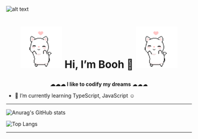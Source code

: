 ![alt text](https://github.com/Booh-rm/Media/blob/main/booh%20(1).gif)


# <p align=center> ![alt text](https://github.com/Booh-rm/Media/blob/main/2.gif) Hi, I’m Booh 👋 ![alt text](https://github.com/Booh-rm/Media/blob/main/2.gif) </p>
  
**<p align=center>
  ☁☁☁ I like to codify my dreams** ☁☁☁ 
</p>

- 🌱 I’m currently learning TypeScript, JavaScript ☺

----------------------------------

![Anurag's GitHub stats](https://github-readme-stats.vercel.app/api?username=Booh-rm&theme=tokyonight&show_icons=true)

![Top Langs](https://github-readme-stats.vercel.app/api/top-langs/?username=Booh-rm&layout=compact&theme=tokyonight)

----------------------------------
